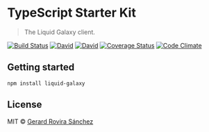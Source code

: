 # TypeScript Starter Kit

> The Liquid Galaxy client.

[![Build Status](https://travis-ci.org/LiquidGalaxyLAB/liquid-galaxy.svg?branch=master)](https://travis-ci.org/LiquidGalaxyLAB/liquid-galaxy)
[![David](https://david-dm.org/LiquidGalaxyLAB/liquid-galaxy.svg)](https://david-dm.org/LiquidGalaxyLAB/liquid-galaxy)
[![David](https://david-dm.org/LiquidGalaxyLAB/liquid-galaxy/dev-status.svg)](https://david-dm.org/LiquidGalaxyLAB/liquid-galaxy#info=devDependencies)
[![Coverage Status](https://coveralls.io/repos/github/LiquidGalaxyLAB/liquid-galaxy/badge.svg?branch=master)](https://coveralls.io/github/LiquidGalaxyLAB/liquid-galaxy?branch=master)
[![Code Climate](https://codeclimate.com/github/LiquidGalaxyLAB/liquid-galaxy/badges/gpa.svg)](https://codeclimate.com/github/LiquidGalaxyLAB/liquid-galaxy)

## Getting started

```
npm install liquid-galaxy
```

## License

MIT © [Gerard Rovira Sánchez](//zurfyx.com)